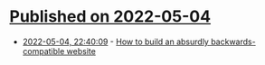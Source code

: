 # [Published on 2022-05-04](index.md)

* [2022-05-04, 22:40:09](https://news.ycombinator.com/item?id=31266804) - [How to build an absurdly backwards-compatible website](https://flower.codes/2022/03/23/backwards-compatibility.html)
